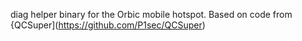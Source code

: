 diag helper binary for the Orbic mobile hotspot. Based on code from {QCSuper](https://github.com/P1sec/QCSuper)
